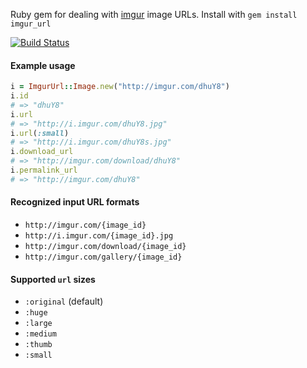 Ruby gem for dealing with [imgur](http://imgur.com) image URLs. Install with `gem install imgur_url`

[![Build Status](https://secure.travis-ci.org/6/imgur_url.png?branch=master)](http://travis-ci.org/6/imgur_url)


#### Example usage
```ruby
i = ImgurUrl::Image.new("http://imgur.com/dhuY8")
i.id
# => "dhuY8"
i.url
# => "http://i.imgur.com/dhuY8.jpg"
i.url(:small)
# => "http://i.imgur.com/dhuY8s.jpg"
i.download_url
# => "http://imgur.com/download/dhuY8"
i.permalink_url
# => "http://imgur.com/dhuY8"
```

#### Recognized input URL formats
- `http://imgur.com/{image_id}`
- `http://i.imgur.com/{image_id}.jpg`
- `http://imgur.com/download/{image_id}`
- `http://imgur.com/gallery/{image_id}`

#### Supported `url` sizes
- `:original` (default)
- `:huge`
- `:large`
- `:medium`
- `:thumb`
- `:small`
